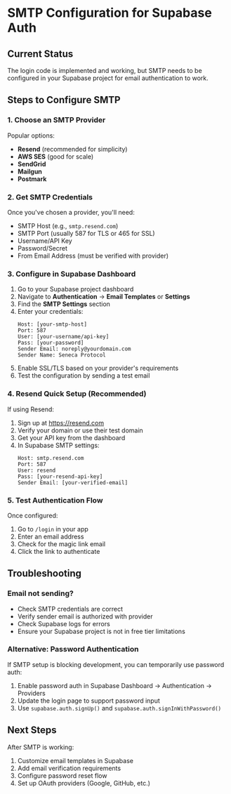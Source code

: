 # SMTP Configuration for Supabase Auth

## Current Status
The login code is implemented and working, but SMTP needs to be configured in your Supabase project for email authentication to work.

## Steps to Configure SMTP

### 1. Choose an SMTP Provider
Popular options:
- **Resend** (recommended for simplicity)
- **AWS SES** (good for scale)
- **SendGrid**
- **Mailgun**
- **Postmark**

### 2. Get SMTP Credentials
Once you've chosen a provider, you'll need:
- SMTP Host (e.g., `smtp.resend.com`)
- SMTP Port (usually 587 for TLS or 465 for SSL)
- Username/API Key
- Password/Secret
- From Email Address (must be verified with provider)

### 3. Configure in Supabase Dashboard

1. Go to your Supabase project dashboard
2. Navigate to **Authentication** → **Email Templates** or **Settings**
3. Find the **SMTP Settings** section
4. Enter your credentials:
   ```
   Host: [your-smtp-host]
   Port: 587
   User: [your-username/api-key]
   Pass: [your-password]
   Sender Email: noreply@yourdomain.com
   Sender Name: Seneca Protocol
   ```
5. Enable SSL/TLS based on your provider's requirements
6. Test the configuration by sending a test email

### 4. Resend Quick Setup (Recommended)

If using Resend:
1. Sign up at https://resend.com
2. Verify your domain or use their test domain
3. Get your API key from the dashboard
4. In Supabase SMTP settings:
   ```
   Host: smtp.resend.com
   Port: 587
   User: resend
   Pass: [your-resend-api-key]
   Sender Email: [your-verified-email]
   ```

### 5. Test Authentication Flow

Once configured:
1. Go to `/login` in your app
2. Enter an email address
3. Check for the magic link email
4. Click the link to authenticate

## Troubleshooting

### Email not sending?
- Check SMTP credentials are correct
- Verify sender email is authorized with provider
- Check Supabase logs for errors
- Ensure your Supabase project is not in free tier limitations

### Alternative: Password Authentication

If SMTP setup is blocking development, you can temporarily use password auth:

1. Enable password auth in Supabase Dashboard → Authentication → Providers
2. Update the login page to support password input
3. Use `supabase.auth.signUp()` and `supabase.auth.signInWithPassword()`

## Next Steps

After SMTP is working:
1. Customize email templates in Supabase
2. Add email verification requirements
3. Configure password reset flow
4. Set up OAuth providers (Google, GitHub, etc.)